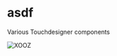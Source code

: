 # asdf
Various Touchdesigner components

![XOOZ](https://user-images.githubusercontent.com/5042351/117436428-a3bbfb80-af37-11eb-9a93-81a289665401.JPG)

